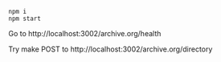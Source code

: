 ```shell
npm i
npm start
```

Go to http://localhost:3002/archive.org/health

Try make POST to http://localhost:3002/archive.org/directory
